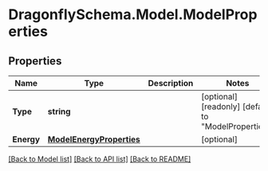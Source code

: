 
# DragonflySchema.Model.ModelProperties

## Properties

Name | Type | Description | Notes
------------ | ------------- | ------------- | -------------
**Type** | **string** |  | [optional] [readonly] [default to "ModelProperties"]
**Energy** | [**ModelEnergyProperties**](ModelEnergyProperties.md) |  | [optional] 

[[Back to Model list]](../README.md#documentation-for-models)
[[Back to API list]](../README.md#documentation-for-api-endpoints)
[[Back to README]](../README.md)


